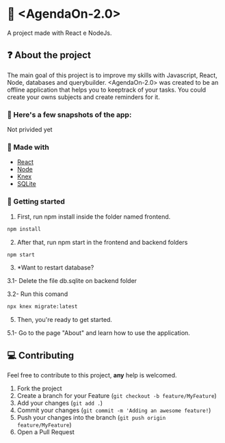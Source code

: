 # :closed_book: <AgendaOn-2.0>
A project made with React e NodeJs.

## :question: About the project

The main goal of this project is to improve my skills with Javascript, React, Node, databases and querybuilder. <AgendaOn-2.0> was created to be an offline application that helps you to keeptrack of your tasks. You could create your owns subjects and create reminders for it.
  
### :iphone: Here's a few snapshots of the app:
  
<div>
  Not privided yet
</div>

###  :hammer: Made with

- [React](https://pt-br.reactjs.org/)
- [Node](https://nodejs.org/en/)
- [Knex](http://knexjs.org/)
- [SQLite](https://www.sqlite.org/index.html) 

<!-- GETTING STARTED -->

### :triangular_flag_on_post: Getting started

1. First, run npm install inside the folder named frontend.

```sh
npm install
```

2. After that, run npm start in the frontend and backend folders

```sh
npm start
```

3. *Want to restart database?

3.1- Delete the file db.sqlite on backend folder

3.2- Run this comand

```sh
npx knex migrate:latest
```

5. Then, you're ready to get started.

5.1- Go to the page "About" and learn how to use the application.


## :computer: Contributing

Feel free to contribute to this project, **any** help is welcomed.

1. Fork the project
2. Create a branch for your Feature (`git checkout -b feature/MyFeature`)
3. Add your changes (`git add .`)
4. Commit your changes (`git commit -m 'Adding an awesome feature!`)
5. Push your changes into the branch (`git push origin feature/MyFeature`)
6. Open a Pull Request
